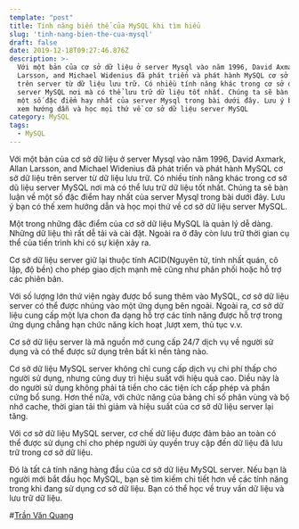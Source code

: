 ```yaml
---
template: "post"
title: Tính năng biến thể của MySQL khi tìm hiểu
slug: 'tinh-nang-bien-the-cua-mysql'
draft: false
date: 2019-12-18T09:27:46.876Z
description: >-
  Với một bản của cơ sở dữ liệu ở server Mysql vào năm 1996, David Axmark, Allan
  Larsson, and Michael Widenius đã phát triển và phát hành MySQL cơ sở dữ liệu
  trên server từ dữ liệu lưu trữ. Có nhiều tính năng khác trong cơ sở dũ liệu
  server MySQL nơi mà có thể lưu trữ dữ liệu tốt nhất. Chúng ta sẽ bàn luận về
  một số đặc điểm hay nhất của server Mysql trong bài dưới đây. Lưu ý bạn có thế
  xem hướng dẫn và học mọi thứ về cơ sở dữ liệu server MySQL
category: MySQL
tags:
  - MySQL
---
```





Với một bản của cơ sở dữ liệu ở server Mysql vào năm 1996, David Axmark, Allan Larsson, and Michael Widenius đã phát triển và phát hành MySQL cơ sở dữ liệu trên server từ dữ liệu lưu trữ.  Có nhiều tính năng khác  trong  cơ sở dũ liệu server  MySQL  nơi mà có thể  lưu trữ dữ liệu tốt nhất.  Chúng ta sẽ bàn luận về một số đặc điểm hay nhất của server Mysql trong bài dưới đây.  Lưu ý bạn có thế xem  hướng dẫn và học mọi thứ về cơ sở dữ liệu server MySQL.



Một trong những  đăc điểm của cơ sở dữ liệu MySQL là quản lý dễ dàng. Những dữ liệu thì rất dễ tải và cài đặt. Ngoài ra ở đây còn lưu trữ thời gian cụ thể của  tiến trình khi có sự kiện xảy ra. 





Cơ sở dữ liệu server giữ lại thuộc tính ACID(Nguyên tử, tính nhất quán, cô lập, độ bền) cho phép giao dịch mạnh mẽ cũng như phân phối hoặc hỗ trợ các phiên bản.



Với số lượng lớn thứ viện ngày được bổ sung thêm vào MySQL, cơ sở dữ liệu server có thể được nhúng vào một ứng dụng bên ngoài.  Ngoài ra, cơ sở dữ liệu cung cấp  một lựa chon đa dạng hỗ trợ  các tính năng được hỗ trợ trong ứng dụng chẳng hạn chức năng  kích hoạt ,lượt xem, thủ tục v.v.



Cơ sở dữ liệu server là mã nguồn mở cung cấp 24/7  dịch vụ về người sử dụng và có thể được sử dụng trên bất kì nền tảng nào.



Cơ sở dữ liệu MySQL server không  chỉ cung cấp dịch vụ chi phí thấp cho người sử dụng, nhưng cũng duy trì hiệu suất  với hiệu quả cao. Diều này là do người sử dụng không phải tả tiền cho các tiện ích cấp phép và phần cứng bổ sung. Hơn thế nữa, với chức năng của bảng chỉ số phân vùng và bộ nhớ  cache, thời gian tải thì giảm và hiệu suất của cơ sở dữ liệu server lại tăng.



Với cơ sở dữ liệu MySQL server, cơ chế dữ liệu được đảm bảo an toàn có thể được  sử dụng  chỉ cho phép người ủy quyền truy cập đến dữ liệu đã lưu trữ trong cơ sở dữ liệu.



Đó là tất cả tính năng hàng đầu  của cơ sở dữ liệu MySQL  server. Nếu bạn là người mới bắt đầu học MySQL, bạn sẽ tìm kiếm chi tiết hơn về các tính năng  trong khi đang sử dụng cơ sở dữ liệu. Bạn có thể học  về truy vấn dữ liệu và lưu trữ dữ liệu.



\#[Trần Văn Quang](<#Trần Văn Quang>)
